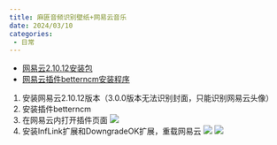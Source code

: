 ```yaml
---
title: 麻匪音频识别壁纸+网易云音乐
date: 2024/03/10
categories:
 - 日常
---
```

- [网易云2.10.12安装包](/file/NeteaseCloudMusic_Music_official_2.10.12.201849_32.exe)
- [网易云插件betterncm安装程序](/file/betterncm_installer-1.1.3.exe)

1. 安装网易云2.10.12版本（3.0.0版本无法识别封面，只能识别网易云头像）
2. 安装插件betterncm
3. 在网易云内打开插件页面
    ![](/image/2024031001.png)
4. 安装InfLink扩展和DowngradeOK扩展，重载网易云
    ![](/image/2024031002.png)
    ![](/image/2024031003.png)